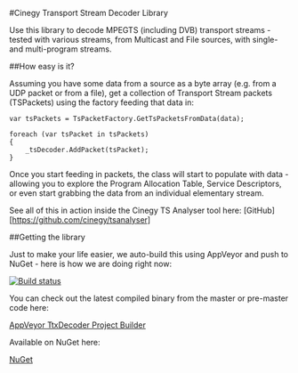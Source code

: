 ﻿#Cinegy Transport Stream Decoder Library

Use this library to decode MPEGTS (including DVB) transport streams - tested with various streams, from Multicast and File sources, with single- and multi-program streams.

##How easy is it?

Assuming you have some data from a source as a byte array (e.g. from a UDP packet or from a file), get a collection of Transport Stream packets (TSPackets) using the factory feeding that data in:

```
var tsPackets = TsPacketFactory.GetTsPacketsFromData(data);

foreach (var tsPacket in tsPackets)
{
	_tsDecoder.AddPacket(tsPacket);
}

```

Once you start feeding in packets, the class will start to populate with data - allowing you to explore the Program Allocation Table, Service Descriptors, or even start grabbing the data from an individual elementary stream.

See all of this in action inside the Cinegy TS Analyser tool here: [GitHub] [https://github.com/cinegy/tsanalyser]
    
##Getting the library

Just to make your life easier, we auto-build this using AppVeyor and push to NuGet - here is how we are doing right now: 

[![Build status](https://ci.appveyor.com/api/projects/status/mmqiy7vr5f01lhcx?svg=true)](https://ci.appveyor.com/project/cinegy/tsdecoder)

You can check out the latest compiled binary from the master or pre-master code here:

[AppVeyor TtxDecoder Project Builder](https://ci.appveyor.com/project/cinegy/tsdecoder/build/artifacts)

Available on NuGet here:

[NuGet](https://www.nuget.org/packages/Cinegy.TsDecoder/)

